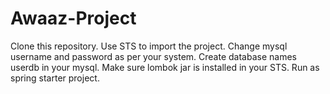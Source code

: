 # Awaaz-Project
Clone this repository.
Use STS to import the project.
Change mysql username and password as per your system.
Create database names userdb in your mysql.
Make sure lombok jar is installed in your STS.
Run as spring starter project.
